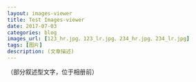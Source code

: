```yaml
---
layout: images-viewer
title: Test Images-viewer
date: 2017-07-03
categories: blog
images_url: [123_hr.jpg、123_lr.jpg、234_hr.jpg、234_lr.jpg]
tags: [图片]
description: (文章描述)
---
```

（部分叙述型文字，位于相册前）